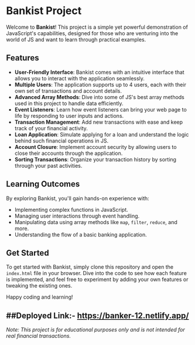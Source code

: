 # Bankist Project

Welcome to **Bankist**! This project is a simple yet powerful demonstration of JavaScript's capabilities, designed for those who are venturing into the world of JS and want to learn through practical examples.

## Features
- **User-Friendly Interface**: Bankist comes with an intuitive interface that allows you to interact with the application seamlessly.
- **Multiple Users**: The application supports up to 4 users, each with their own set of transactions and account details.
- **Advanced Array Methods**: Dive into some of JS's best array methods used in this project to handle data efficiently.
- **Event Listeners**: Learn how event listeners can bring your web page to life by responding to user inputs and actions.
- **Transaction Management**: Add new transactions with ease and keep track of your financial activity.
- **Loan Application**: Simulate applying for a loan and understand the logic behind such financial operations in JS.
- **Account Closure**: Implement account security by allowing users to close their accounts through the application.
- **Sorting Transactions**: Organize your transaction history by sorting through your past activities.

## Learning Outcomes
By exploring Bankist, you'll gain hands-on experience with:
- Implementing complex functions in JavaScript.
- Managing user interactions through event handling.
- Manipulating data using array methods like `map`, `filter`, `reduce`, and more.
- Understanding the flow of a basic banking application.

## Get Started
To get started with Bankist, simply clone this repository and open the `index.html` file in your browser. Dive into the code to see how each feature is implemented, and feel free to experiment by adding your own features or tweaking the existing ones.

Happy coding and learning!

##Deployed Link:- 
https://banker-12.netlify.app/
---

*Note: This project is for educational purposes only and is not intended for real financial transactions.*
